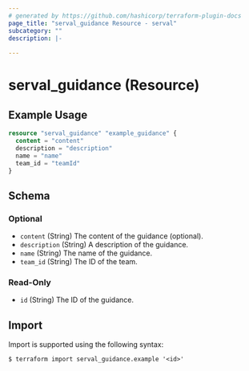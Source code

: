 ```yaml
---
# generated by https://github.com/hashicorp/terraform-plugin-docs
page_title: "serval_guidance Resource - serval"
subcategory: ""
description: |-
  
---
```


# serval_guidance (Resource)



## Example Usage

```terraform
resource "serval_guidance" "example_guidance" {
  content = "content"
  description = "description"
  name = "name"
  team_id = "teamId"
}
```

<!-- schema generated by tfplugindocs -->
## Schema

### Optional

- `content` (String) The content of the guidance (optional).
- `description` (String) A description of the guidance.
- `name` (String) The name of the guidance.
- `team_id` (String) The ID of the team.

### Read-Only

- `id` (String) The ID of the guidance.

## Import

Import is supported using the following syntax:

```shell
$ terraform import serval_guidance.example '<id>'
```
